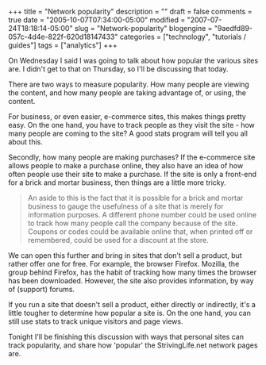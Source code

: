 +++
title = "Network popularity"
description = ""
draft = false
comments = true
date = "2005-10-07T07:34:00-05:00"
modified = "2007-07-24T18:18:14-05:00"
slug = "Network-popularity"
blogengine = "9aedfd89-057c-4d4e-822f-620d18147433"
categories = ["technology", "tutorials / guides"]
tags = ["analytics"]
+++

<p>
On Wednesday I said I was going to talk about how popular the various sites are.  I didn&#39;t get to that on Thursday, so I&#39;ll be discussing that today.<!--more--><!--adsense-->
</p>
<p>
There are two ways to measure popularity.  How many people are viewing the content, and how many people are taking advantage of, or using, the content.
</p>
<p>
For business, or even easier, e-commerce sites, this makes things pretty easy.  On the one hand, you have to track people as they visit the site - how many people are coming to the site?  A good stats program will tell you all about this.
</p>
<p>
Secondly, how many people are making purchases?  If the e-commerce site allows people to make a purchase online, they also have an idea of how often people use their site to make a purchase.  If the site is only a front-end for a brick and mortar business, then things are a little more tricky.
</p>
<blockquote>
	An aside to this is the fact that it is possible for a brick and mortar business to gauge the usefulness of a site that is merely for information purposes.  A different phone number could be used online to track how many people call the company because of the site.  Coupons or codes could be available online that, when printed off or remembered, could be used for a discount at the store.
</blockquote>
<p>
We can open this further and bring in sites that don&#39;t sell a product, but rather offer one for free.  For example, the browser Firefox.  Mozilla, the group behind Firefox, has the habit of tracking how many times the browser has been downloaded.  However, the site also provides information, by way of (support) forums.
</p>
<p>
If you run a site that doesn&#39;t sell a product, either directly or indirectly, it&#39;s a little tougher to determine how popular a site is.  On the one hand, you can still use stats to track unique visitors and page views.
</p>
<p>
Tonight I&#39;ll be finishing this discussion with ways that personal sites can track popularity, and share how &#39;popular&#39; the StrivingLife.net network pages are.
</p>

